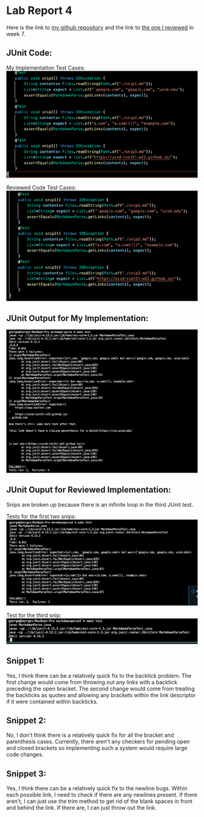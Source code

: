 # Lab Report 4

Here is the link to [my github repository](https://github.com/ghwusd/markdown-parse) 
and the link to [the one I reviewed](https://github.com/samw0627/markdownparse2) in week 7.

## JUnit Code:

My Implementaiton Test Cases:
![Image](JUnitTest.png)

Reviewed Code Test Cases:
![Image](JUnitTest2.png)

## JUnit Output for My Implementation:

![Image](MySnipTest.png)

## JUnit Ouput for Reviewed Implementation:
Snips are broken up because there is an infinite loop in the third JUnit test.

Tests for the first two snips:
![Image](Snip12Test.png)

Test for the third snip:
![Image](Snip3Test.png)
## Snippet 1:

Yes, I think there can be a relatively quick fix to the backtick problem.
The first change would come from throwing out any links with a backtick preceding the open bracket.
The second change would come from treating the backticks as quotes and allowing any brackets within the link descriptor if it were contained within backticks.

## Snippet 2:

No, I don't think there is a relatively quick fix for all the bracket and parenthesis cases.
Currently, there aren't any checkers for pending open and closed brackets so implementing such a system would require large code changes.

## Snippet 3:

Yes, I think there can be a relatively quick fix to the newline bugs.
Within each possible link, I need to check if there are any newlines present.
If there aren't, I can just use the trim method to get rid of the blank spaces in front and behind the link.
If there are, I can just throw out the link.